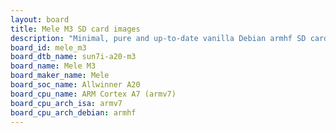 ```yaml
---
layout: board
title: Mele M3 SD card images
description: "Minimal, pure and up-to-date vanilla Debian armhf SD card images for Mele M3 by Mele, SoC: Allwinner A20, CPU ISA: armv7"
board_id: mele_m3
board_dtb_name: sun7i-a20-m3
board_name: Mele M3
board_maker_name: Mele
board_soc_name: Allwinner A20
board_cpu_name: ARM Cortex A7 (armv7)
board_cpu_arch_isa: armv7
board_cpu_arch_debian: armhf
---
```

